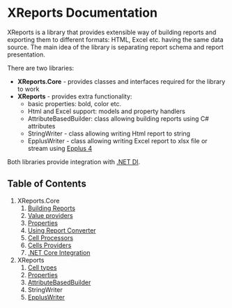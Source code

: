 # XReports Documentation

XReports is a library that provides extensible way of building reports and exporting them to different formats: HTML, Excel etc. having the same data source. The main idea of the library is separating report schema and report presentation.

There are two libraries:
- **XReports.Core** - provides classes and interfaces required for the library to work
- **XReports** - provides extra functionality:
    - basic properties: bold, color etc.
    - Html and Excel support: models and property handlers
    - AttributeBasedBuilder: class allowing building reports using C# attributes
    - StringWriter - class allowing writing Html report to string
    - EpplusWriter - class allowing writing Excel report to xlsx file or stream using [Epplus 4](https://github.com/JanKallman/EPPlus)

Both libraries provide integration with [.NET DI](https://learn.microsoft.com/en-us/dotnet/core/extensions/dependency-injection).

## Table of Contents
1. XReports.Core
    1. [Building Reports](xreports.core/building-reports.md)
    2. [Value providers](xreports.core/value-providers.md)
    3. [Properties](xreports.core/properties.md)
    4. [Using Report Converter](xreports.core/using-report-converter.md)
    5. [Cell Processors](xreports.core/cell-processors.md)
    6. [Cells Providers](xreports.core/cells-providers.md)
    7. [.NET Core Integration](xreports.core/net-core-integration.md)
2. XReports
    1. [Cell types](xreports/cell-types.md)
    2. [Properties](xreports/properties.md)
    3. [AttributeBasedBuilder](xreports/attribute-based-builder.md)
    4. StringWriter
    5. [EpplusWriter](xreports/epplus-writer.md)
